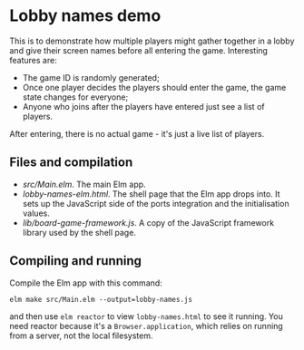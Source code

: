 # Lobby names demo

This is to demonstrate how multiple players might gather together in a lobby
and give their screen names before all entering the game.
Interesting features are:
* The game ID is randomly generated;
* Once one player decides the players should enter the game, the
  game state changes for everyone;
* Anyone who joins after the players have entered just see a list of players.

After entering, there is no actual game - it's just a live list of players.

## Files and compilation

* *src/Main.elm*. The main Elm app.
* *lobby-names-elm.html*. The shell page that the Elm app drops
  into. It sets up the JavaScript side of the ports integration and
  the initialisation values.
* *lib/board-game-framework.js*. A copy of the JavaScript framework library
  used by the shell page.

## Compiling and running

Compile the Elm app with this command:

```
elm make src/Main.elm --output=lobby-names.js
```

and then use `elm reactor` to view `lobby-names.html` to see it running.
You need reactor because it's a `Browser.application`,
which relies on running from a server, not the local filesystem.
